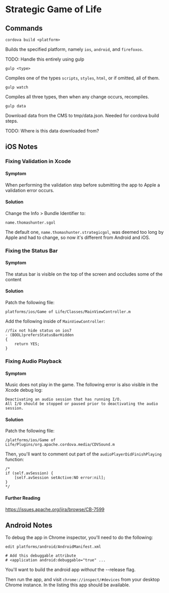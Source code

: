 # Strategic Game of Life

## Commands

    cordova build <platform>

Builds the specified platform, namely `ios`, `android`, and `firefoxos`.

TODO: Handle this entirely using gulp

    gulp <type>

Compiles one of the types `scripts`, `styles`, `html`, or if omitted, all of them.

    gulp watch

Compiles all three types, then when any change occurs, recompiles.

    gulp data

Download data from the CMS to tmp/data.json. Needed for cordova build steps.

TODO: Where is this data downloaded from?

## iOS Notes

### Fixing Validation in Xcode

#### Symptom

When performing the validation step before submitting the app to Apple a validation error occurs.

#### Solution

Change the Info > Bundle Identifier to:

```
name.thomashunter.sgol
```

The default one, `name.thomashunter.strategicgol`, was deemed too long by Apple and had to change, so now it's different from Android and iOS.

### Fixing the Status Bar

#### Symptom

The status bar is visible on the top of the screen and occludes some of the content

#### Solution

Patch the following file:

```
platforms/ios/Game of Life/Classes/MainViewController.m
```

Add the following inside of `MainViewController`:

```objc
//fix not hide status on ios7
- (BOOL)prefersStatusBarHidden
{
    return YES;
}
```

### Fixing Audio Playback

#### Symptom

Music does not play in the game. The following error is also visible in the Xcode debug log:

```
Deactivating an audio session that has running I/O.
All I/O should be stopped or paused prior to deactivating the audio session.
```

#### Solution

Patch the following file:

```
/platforms/ios/Game of Life/Plugins/org.apache.cordova.media/CDVSound.m
```

Then, you'll want to comment out part of the `audioPlayerDidFinishPlaying` function:

```objc
/*
if (self.avSession) {
    [self.avSession setActive:NO error:nil];
}
*/
```

#### Further Reading

https://issues.apache.org/jira/browse/CB-7599

## Android Notes

To debug the app in Chrome inspector, you'll need to do the following:

```
edit platforms/android/AndroidManifest.xml

# Add this debuggable attribute
# <application android:debuggable="true" ...
```

You'll want to build the android app _without_ the --release flag.

Then run the app, and visit `chrome://inspect/#devices` from your desktop Chrome instance. In the listing this app should be available.
